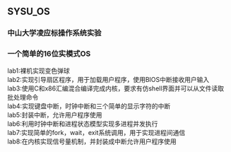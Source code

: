 ## SYSU_OS
### 中山大学凌应标操作系统实验

### 一个简单的16位实模式OS

 lab1:裸机实现变色弹球<br>
 lab2:实现引导扇区程序，用于加载用户程序，使用BIOS中断接收用户输入<br>
 lab3:使用C和x86汇编混合编译完成内核，要求有仿shell界面并可以从文件读取批处理命令<br>
 lab4:实现键盘中断，时钟中断和三个简单的显示字符的中断<br>
 lab5:封装中断，允许用户程序使用<br>
 lab6:利用时钟中断和进程状态模型实现多进程并发执行<br>
 lab7:实现简单的fork，wait，exit系统调用，用于实现进程间通信<br>
 lab8:在内核实现信号量机制，并封装成中断允许用户程序使用
